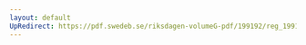 ```yaml
---
layout: default
UpRedirect: https://pdf.swedeb.se/riksdagen-volumeG-pdf/199192/reg_199192_JuU/reg_199192_JuU_0004.pdf
---
```

